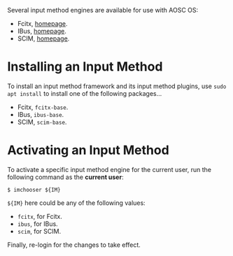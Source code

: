 <!-- TITLE: KB-SYS-00002: Configuration of Input Methods -->
<!-- SUBTITLE: Configuring Input Methods in AOSC OS Desktop Environments -->

Several input method engines are available for use with AOSC OS:

- Fcitx, [homepage](https://fcitx-im.org/).
- IBus, [homepage](https://github.com/ibus/ibus/wiki).
- SCIM, [homepage](https://github.com/scim-im).

# Installing an Input Method

To install an input method framework and its input method plugins, use `sudo apt install` to install one of the following packages...

- Fcitx, `fcitx-base`.
- IBus, `ibus-base`.
- SCIM, `scim-base`.

# Activating an Input Method

To activate a specific input method engine for the current user, run the following command as the **current user**:

```
$ imchooser ${IM}
```

`${IM}` here could be any of the following values:

- `fcitx`, for Fcitx.
- `ibus`, for IBus.
- `scim`, for SCIM.

Finally, re-login for the changes to take effect.
